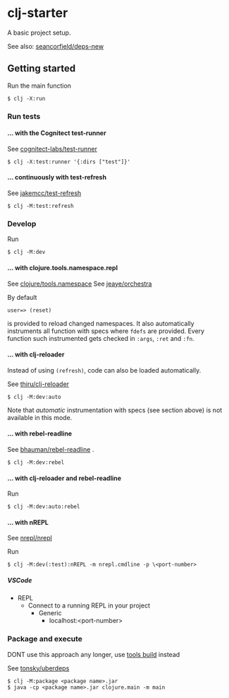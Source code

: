 # clj-starter

A basic project setup.

See also: [seancorfield/deps-new](https://github.com/seancorfield/deps-new)

## Getting started

Run the main function

    $ clj -X:run

### Run tests 

#### ... with the Cognitect test-runner

See [cognitect-labs/test-runner](https://github.com/cognitect-labs/test-runner)

    $ clj -X:test:runner '{:dirs ["test"]}'

#### ... continuously with test-refresh

See [jakemcc/test-refresh](https://github.com/jakemcc/test-refresh)

    $ clj -M:test:refresh

### Develop

Run

    $ clj -M:dev

#### ... with clojure.tools.namespace.repl

See [clojure/tools.namespace](https://github.com/clojure/tools.namespace)
See [jeaye/orchestra](https://github.com/jeaye/orchestra)

By default

    user=> (reset)
    
is provided to reload changed namespaces. 
It also automatically instruments
all function with specs where `fdefs` are provided.
Every function such instrumented gets checked
in `:args`, `:ret` and `:fn`.

#### ... with clj-reloader

Instead of using `(refresh)`, code can also be loaded automatically.

See [thiru/clj-reloader](https://github.com/thiru/clj-reloader)

    $ clj -M:dev:auto
   
Note that *automatic* instrumentation with specs 
(see section above) is not available in this mode.

#### ... with rebel-readline

See [bhauman/rebel-readline](https://github.com/bhauman/rebel-readline) .

    $ clj -M:dev:rebel

#### ... with clj-reloader and rebel-readline

Run

    $ clj -M:dev:auto:rebel

#### ... with nREPL

See [nrepl/nrepl](https://github.com/nrepl/nrepl)

Run 

    $ clj -M:dev(:test):nREPL -m nrepl.cmdline -p \<port-number>

##### VSCode

- REPL
    - Connect to a running REPL in your project
        - Generic
            - localhost:\<port-number>

### Package and execute

DONT use this approach any longer, use [tools build](https://clojure.org/guides/tools_build) instead

See [tonsky/uberdeps](https://github.com/tonsky/uberdeps) 

    $ clj -M:package <package name>.jar
    $ java -cp <package name>.jar clojure.main -m main
